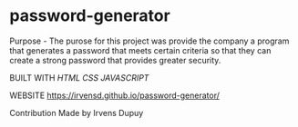 # password-generator

Purpose -
The purose for this project was provide the company a program that generates a password that meets certain criteria so that
they can create a strong password that provides greater security.

BUILT WITH
_HTML_ _CSS_ _JAVASCRIPT_

WEBSITE
https://irvensd.github.io/password-generator/

Contribution
Made by Irvens Dupuy
